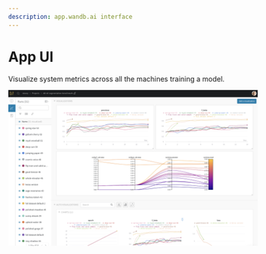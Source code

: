 ```yaml
---
description: app.wandb.ai interface
---
```


# App UI

Visualize system metrics across all the machines training a model.

![](../.gitbook/assets/image%20%2847%29.png)



